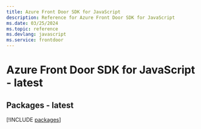 ```yaml
---
title: Azure Front Door SDK for JavaScript
description: Reference for Azure Front Door SDK for JavaScript
ms.date: 03/25/2024
ms.topic: reference
ms.devlang: javascript
ms.service: frontdoor
---
```

# Azure Front Door SDK for JavaScript - latest
## Packages - latest
[!INCLUDE [packages](front-door-index.md)]